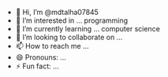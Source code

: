 - 👋 Hi, I’m @mdtalha07845
- 👀 I’m interested in ... programming 
- 🌱 I’m currently learning ... computer science 
- 💞️ I’m looking to collaborate on ...
- 📫 How to reach me ...
- 😄 Pronouns: ...
- ⚡ Fun fact: ...

<!---
mdtalha07845/mdtalha07845 is a ✨ special ✨ repository because its `` (this file) appears on your GitHub profile.
You can click the Preview link to take a look at your changes.
--->
